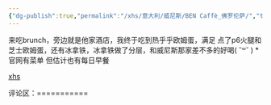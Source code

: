 ```yaml
---
{"dg-publish":true,"permalink":"/xhs/意大利/威尼斯/BEN Caffè_佛罗伦萨/","tags":["rednote","佛罗伦萨"],"created":"2025-03-17T22:02:41.168+08:00","updated":"2025-03-20T22:46:14.748+08:00"}
---
```


 

来吃brunch，旁边就是他家酒店，我终于吃到热乎乎欧姆蛋，满足
点了p6火腿和芝士欧姆蛋，还有冰拿铁，冰拿铁做了分层，和威尼斯那家差不多的好喝( ˘꒳​˘ )
*官网有菜单 但估计也有每日早餐

[xhs](https://www.xiaohongshu.com/explore/64bd7179000000000800cfdd?xsec_token=ABdJDZRQiIdl5Fy9GkQvjP2g42-HcXKGVey57UEuaSB4M=&xsec_source=pc_user)

评论区：===========

